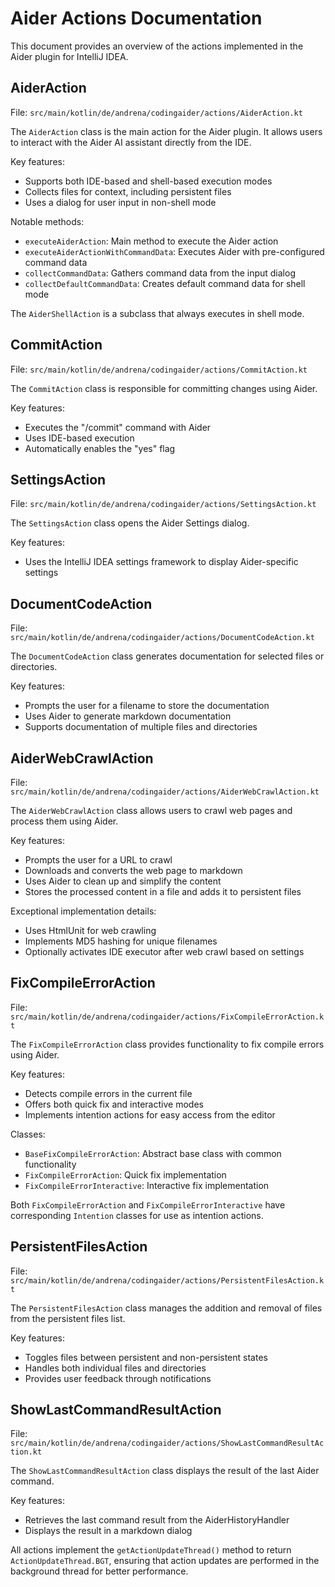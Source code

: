 # Aider Actions Documentation

This document provides an overview of the actions implemented in the Aider plugin for IntelliJ IDEA.

## AiderAction

File: `src/main/kotlin/de/andrena/codingaider/actions/AiderAction.kt`

The `AiderAction` class is the main action for the Aider plugin. It allows users to interact with the Aider AI assistant directly from the IDE.

Key features:
- Supports both IDE-based and shell-based execution modes
- Collects files for context, including persistent files
- Uses a dialog for user input in non-shell mode

Notable methods:
- `executeAiderAction`: Main method to execute the Aider action
- `executeAiderActionWithCommandData`: Executes Aider with pre-configured command data
- `collectCommandData`: Gathers command data from the input dialog
- `collectDefaultCommandData`: Creates default command data for shell mode

The `AiderShellAction` is a subclass that always executes in shell mode.

## CommitAction

File: `src/main/kotlin/de/andrena/codingaider/actions/CommitAction.kt`

The `CommitAction` class is responsible for committing changes using Aider.

Key features:
- Executes the "/commit" command with Aider
- Uses IDE-based execution
- Automatically enables the "yes" flag

## SettingsAction

File: `src/main/kotlin/de/andrena/codingaider/actions/SettingsAction.kt`

The `SettingsAction` class opens the Aider Settings dialog.

Key features:
- Uses the IntelliJ IDEA settings framework to display Aider-specific settings

## DocumentCodeAction

File: `src/main/kotlin/de/andrena/codingaider/actions/DocumentCodeAction.kt`

The `DocumentCodeAction` class generates documentation for selected files or directories.

Key features:
- Prompts the user for a filename to store the documentation
- Uses Aider to generate markdown documentation
- Supports documentation of multiple files and directories

## AiderWebCrawlAction

File: `src/main/kotlin/de/andrena/codingaider/actions/AiderWebCrawlAction.kt`

The `AiderWebCrawlAction` class allows users to crawl web pages and process them using Aider.

Key features:
- Prompts the user for a URL to crawl
- Downloads and converts the web page to markdown
- Uses Aider to clean up and simplify the content
- Stores the processed content in a file and adds it to persistent files

Exceptional implementation details:
- Uses HtmlUnit for web crawling
- Implements MD5 hashing for unique filenames
- Optionally activates IDE executor after web crawl based on settings

## FixCompileErrorAction

File: `src/main/kotlin/de/andrena/codingaider/actions/FixCompileErrorAction.kt`

The `FixCompileErrorAction` class provides functionality to fix compile errors using Aider.

Key features:
- Detects compile errors in the current file
- Offers both quick fix and interactive modes
- Implements intention actions for easy access from the editor

Classes:
- `BaseFixCompileErrorAction`: Abstract base class with common functionality
- `FixCompileErrorAction`: Quick fix implementation
- `FixCompileErrorInteractive`: Interactive fix implementation

Both `FixCompileErrorAction` and `FixCompileErrorInteractive` have corresponding `Intention` classes for use as intention actions.

## PersistentFilesAction

File: `src/main/kotlin/de/andrena/codingaider/actions/PersistentFilesAction.kt`

The `PersistentFilesAction` class manages the addition and removal of files from the persistent files list.

Key features:
- Toggles files between persistent and non-persistent states
- Handles both individual files and directories
- Provides user feedback through notifications

## ShowLastCommandResultAction

File: `src/main/kotlin/de/andrena/codingaider/actions/ShowLastCommandResultAction.kt`

The `ShowLastCommandResultAction` class displays the result of the last Aider command.

Key features:
- Retrieves the last command result from the AiderHistoryHandler
- Displays the result in a markdown dialog

All actions implement the `getActionUpdateThread()` method to return `ActionUpdateThread.BGT`, ensuring that action updates are performed in the background thread for better performance.
